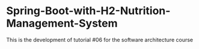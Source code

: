 # Spring-Boot-with-H2-Nutrition-Management-System
This is the development of tutorial #06 for the software architecture course
